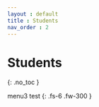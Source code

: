```yaml
---
layout : default
title : Students
nav_order : 2
---
```


# Students
{: .no_toc }

menu3 test
{: .fs-6 .fw-300 }
